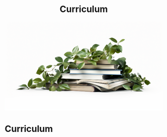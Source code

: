 <h1 align="center"> Curriculum </h1>

<p align="center" width="100%"><img src="../images/curriculum.png" /></p>

# Curriculum
